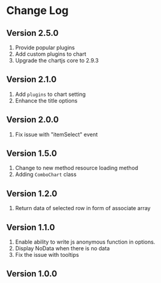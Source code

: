 # Change Log

## Version 2.5.0

1. Provide popular plugins
2. Add custom plugins to chart
3. Upgrade the chartjs core to 2.9.3

## Version 2.1.0
1. Add `plugins` to chart setting
2. Enhance the title options

## Version 2.0.0
1. Fix issue with "itemSelect" event

## Version 1.5.0

1. Change to new method resource loading method
2. Adding `ComboChart` class

## Version 1.2.0

1. Return data of selected row in form of associate array

## Version 1.1.0

1. Enable ability to write js anonymous function in options.
2. Display NoData when there is no data
3. Fix the issue with tooltips

## Version 1.0.0